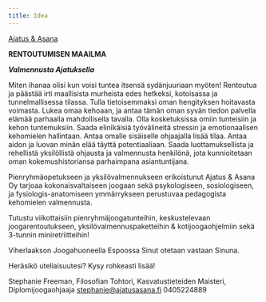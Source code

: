 ```yaml
---
title: Idea
---
```


<div class="blog">
<script async src="https://static.medium.com/embed.js"></script><a class="m-collection" href="https://medium.com/ajatus-asana">Ajatus & Asana</a>
</div>

**RENTOUTUMISEN MAAILMA**

**_Valmennusta Ajatuksella_**
  
Miten ihanaa olisi kun voisi tuntea itsensä sydänjuuriaan myöten! Rentoutua ja päästää irti maallisista murheista edes hetkeksi, kotoisassa ja tunnelmallisessa tilassa. Tulla tietoisemmaksi oman hengityksen hoitavasta voimasta. Lukea omaa kehoaan, ja antaa tämän oman syvän tiedon palvella elämää parhaalla mahdollisella tavalla. Olla kosketuksissa omiin tunteisiin ja kehon tuntemuksiin. Saada elinikäisiä työvälineitä stressin ja emotionaalisen kehomielen hallintaan. Antaa omalle sisäiselle ohjaajalla lisää tilaa. Antaa aidon ja luovan minän elää täyttä potentiaaliaan. Saada luottamuksellista ja rehellistä yksilöllistä ohjausta ja valmennusta henkilönä, jota kunnioitetaan oman kokemushistoriansa parhaimpana asiantuntijana.

Pienryhmäopetukseen ja yksilövalmennukseen erikoistunut Ajatus & Asana Oy tarjoaa kokonaisvaltaiseen joogaan sekä psykologiseen, sosiologiseen, ja fysiologis-anatomiseen ymmärrykseen perustuvaa pedagogista kehomielen valmennusta.

Tutustu viikottaisiin pienryhmäjoogatunteihin, keskustelevaan joogarentoutukseen, yksilövalmennuspaketteihin & kotijoogaohjelmiin sekä 3-tunnin miniretriitteihin!

Viherlaakson Joogahuoneella Espoossa Sinut otetaan vastaan Sinuna. 

Heräsikö uteliaisuutesi? Kysy rohkeasti lisää! 

Stephanie Freeman, 
Filosofian Tohtori, Kasvatustieteiden Maisteri, Diplomijoogaohjaaja
[stephanie@ajatusasana.fi](mailto:stephanie@ajatusasana.fi)
0405224889






